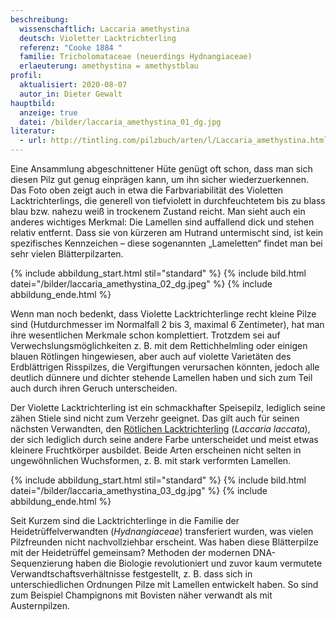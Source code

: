 ```yaml
---
beschreibung:
  wissenschaftlich: Laccaria amethystina
  deutsch: Violetter Lacktrichterling
  referenz: "Cooke 1884 "
  familie: Tricholomataceae (neuerdings Hydnangiaceae)
  erlaeuterung: amethystina = amethystblau
profil:
  aktualisiert: 2020-08-07
  autor_in: Dieter Gewalt
hauptbild:
  anzeige: true
  datei: /bilder/laccaria_amethystina_01_dg.jpg
literatur:
  - url: http://tintling.com/pilzbuch/arten/l/Laccaria_amethystina.html
---
```

Eine Ansammlung abgeschnittener Hüte genügt oft schon, dass man sich diesen Pilz gut genug einprägen kann, um ihn sicher wiederzuerkennen. Das Foto oben zeigt auch in etwa die Farbvariabilität des Violetten Lacktrichterlings, die generell von tiefviolett in durchfeuchtetem bis zu blass blau bzw. nahezu weiß in trockenem Zustand reicht. Man sieht auch ein anderes wichtiges Merkmal: Die Lamellen sind auffallend dick und stehen relativ entfernt. Dass sie von kürzeren am Hutrand untermischt sind, ist kein spezifisches Kennzeichen – diese sogenannten „Lameletten“ findet man bei sehr vielen Blätterpilzarten.

{% include abbildung_start.html stil="standard" %}
{% include bild.html datei="/bilder/laccaria_amethystina_02_dg.jpeg" %}
{% include abbildung_ende.html %}

Wenn man noch bedenkt, dass Violette Lacktrichterlinge recht kleine Pilze sind (Hutdurchmesser im Normalfall 2 bis 3, maximal 6 Zentimeter), hat man ihre wesentlichen Merkmale schon komplettiert. Trotzdem sei auf Verwechslungsmöglichkeiten z. B. mit dem Rettichhelmling oder einigen blauen Rötlingen hingewiesen, aber auch auf violette Varietäten des Erdblättrigen Risspilzes, die Vergiftungen verursachen könnten, jedoch alle deutlich dünnere und dichter stehende Lamellen haben und sich zum Teil auch durch ihren Geruch unterscheiden.

Der Violette Lacktrichterling ist ein schmackhafter Speisepilz, lediglich seine zähen Stiele sind nicht zum Verzehr geeignet. Das gilt auch für seinen nächsten Verwandten, den [Rötlichen Lacktrichterling](/pilze/laccaria-laccata-rötlicher-lacktrichterling) (*Laccaria laccata*), der sich lediglich durch seine andere Farbe unterscheidet und meist etwas kleinere Fruchtkörper ausbildet. Beide Arten erscheinen nicht selten in ungewöhnlichen Wuchsformen, z. B. mit stark verformten Lamellen.

{% include abbildung_start.html stil="standard" %}
{% include bild.html datei="/bilder/laccaria_amethystina_03_dg.jpg" %}
{% include abbildung_ende.html %}

Seit Kurzem sind die Lacktrichterlinge in die Familie der Heidetrüffelverwandten (*Hydnangiaceae*) transferiert wurden, was vielen Pilzfreunden nicht nachvollziehbar erscheint. Was haben diese Blätterpilze mit der Heidetrüffel gemeinsam? Methoden der modernen DNA-Sequenzierung haben die Biologie revolutioniert und zuvor kaum vermutete Verwandtschaftsverhältnisse festgestellt, z. B. dass sich in unterschiedlichen Ordnungen Pilze mit Lamellen entwickelt haben. So sind zum Beispiel Champignons mit Bovisten näher verwandt als mit Austernpilzen.